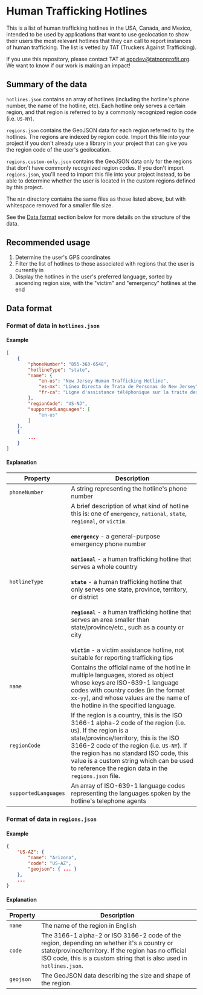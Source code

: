 # Human Trafficking Hotlines

This is a list of human trafficking hotlines in the USA, Canada, and Mexico, intended to be used by applications that want to use geolocation to show their users the most relevant hotlines that they can call to report instances of human trafficking. The list is vetted by TAT (Truckers Against Trafficking).

If you use this repository, please contact TAT at appdev@tatnonprofit.org. We want to know if our work is making an impact!

## Summary of the data

`hotlines.json` contains an array of hotlines (including the hotline's phone number, the name of the hotline, etc). Each hotline only serves a certain region, and that region is referred to by a commonly recognized region code (i.e. `US-NY`).

`regions.json` contains the GeoJSON data for each region referred to by the hotlines. The regions are indexed by region code. Import this file into your project if you don't already use a library in your project that can give you the region code of the user's geolocation.

`regions.custom-only.json` contains the GeoJSON data only for the regions that don't have commonly recognized region codes. If you don't import `regions.json`, you'll need to import this file into your project instead, to be able to determine whether the user is located in the custom regions defined by this project.

The `min` directory contains the same files as those listed above, but with whitespace removed for a smaller file size.

See the [Data format](#data-format) section below for more details on the structure of the data.

## Recommended usage

1. Determine the user's GPS coordinates
1. Filter the list of hotlines to those associated with regions that the user is currently in
1. Display the hotlines in the user's preferred language, sorted by ascending region size, with the "victim" and "emergency" hotlines at the end

## Data format

### Format of data in `hotlines.json`

#### Example

```json
[
    {
        "phoneNumber": "855-363-6548",
        "hotlineType": "state",
        "name": {
            "en-us": "New Jersey Human Trafficking Hotline",
            "es-mx": "Línea Directa de Trata de Personas de New Jersey",
            "fr-ca": "Ligne d'assistance téléphonique sur la traite des êtres humains au New Jersey"
        },
        "regionCode": "US-NJ",
        "supportedLanguages": [
            "en-us"
        ]
    },
    {
        ...
    }
]
```

#### Explanation

| Property | Description |
|----------|-------------|
| `phoneNumber` | A string representing the hotline's phone number |
| `hotlineType` | A brief description of what kind of hotline this is: one of `emergency`, `national`, `state`, `regional`, or `victim`.<br><br>**`emergency`** - a general-purpose emergency phone number <br><br>**`national`** - a human trafficking hotline that serves a whole country<br><br>**`state`** - a human trafficking hotline that only serves one state, province, territory, or district <br><br>**`regional`** - a human trafficking hotline that serves an area smaller than state/province/etc., such as a county or city <br><br>**`victim`** - a victim assistance hotline, not suitable for reporting trafficking tips |
| `name` | Contains the official name of the hotline in multiple languages, stored as object whose keys are ISO-639-1 language codes with country codes (in the format `xx-yy`), and whose values are the name of the hotline in the specified language. |
| `regionCode` | If the region is a country, this is the ISO 3166-1 alpha-2 code of the region (i.e. `US`). If the region is a state/province/territory, this is the ISO 3166-2 code of the region (i.e. `US-NY`). If the region has no standard ISO code, this value is a custom string which can be used to reference the region data in the `regions.json` file. |
| `supportedLanguages` | An array of ISO-639-1 language codes representing the languages spoken by the hotline's telephone agents |


### Format of data in `regions.json`

#### Example

```json
{
    "US-AZ": {
        "name": "Arizona",
        "code": "US-AZ",
        "geojson": { ... }
    },
    ...
}
```

#### Explanation

| Property | Description |
|----------|-------------|
| `name` | The name of the region in English |
| `code` | The 3166-1 alpha-2 or ISO 3166-2 code of the region, depending on whether it's a country or state/province/territory. If the region has no official ISO code, this is a custom string that is also used in `hotlines.json`. |
| `geojson` | The GeoJSON data describing the size and shape of the region. | 

